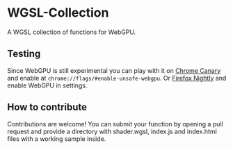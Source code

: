 # WGSL-Collection
A WGSL collection of functions for WebGPU.
## Testing
Since WebGPU is still experimental you can play with it on [Chrome Canary](https://www.google.com/intl/it/chrome/canary/) and enable at `chrome://flags/#enable-unsafe-webgpu`. Or [Firefox Nightly](https://www.mozilla.org/it/firefox/channel/desktop/) and enable WebGPU in settings.
## How to contribute
Contributions are welcome! You can submit your function by opening a pull request and provide a directory with shader.wgsl, index.js and index.html files with a working sample inside.

